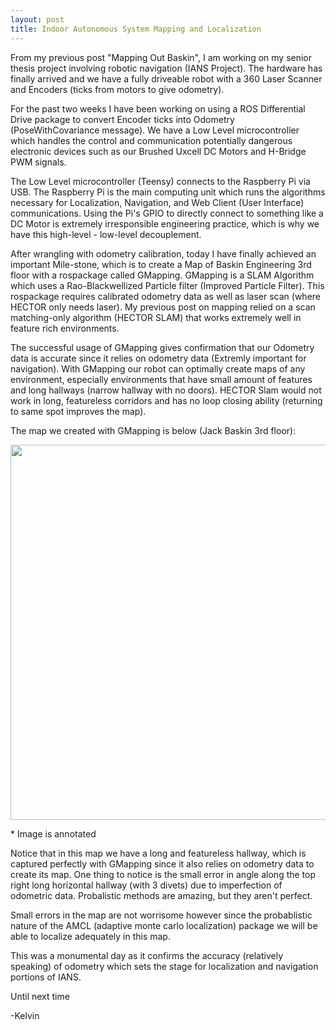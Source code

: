```yaml
---
layout: post
title: Indoor Autonomous System Mapping and Localization
---
```


From my previous post "Mapping Out Baskin", I am working on my senior thesis project involving robotic navigation (IANS Project). The hardware has finally arrived and we have a fully driveable robot with a 360 Laser Scanner and Encoders (ticks from motors to give odometry). 

For the past two weeks I have been working on using a ROS Differential Drive package to convert Encoder ticks into Odometry (PoseWithCovariance message). We have a Low Level microcontroller which handles the control and communication potentially dangerous electronic devices such as our Brushed Uxcell DC Motors and H-Bridge PWM signals. 

The Low Level microcontroller (Teensy) connects to the Raspberry Pi via USB. The Raspberry Pi is the main computing unit which runs the algorithms necessary for Localization, Navigation, and Web Client (User Interface) communications. Using the Pi's GPIO to directly connect to something like a DC Motor is extremely irresponsible engineering practice, which is why we have this high-level - low-level decouplement. 

After wrangling with odometry calibration, today I have finally achieved an important Mile-stone, which is to create a Map of Baskin Engineering 3rd floor with a rospackage called GMapping. GMapping is a SLAM Algorithm which uses a Rao-Blackwellized Particle filter (Improved Particle Filter). This rospackage requires calibrated odometry data as well as laser scan (where HECTOR only needs laser). My previous post on mapping relied on a scan matching-only algorithm (HECTOR SLAM) that works extremely well in feature rich environments. 

The successful usage of GMapping gives confirmation that our Odometry data is accurate since it relies on odometry data (Extremly important for navigation). With GMapping our robot can optimally create maps of any environment, especially environments that have small amount of features and long hallways (narrow hallway with no doors). HECTOR Slam would not work in long, featureless corridors and has no loop closing ability (returning to same spot improves the map).

The map we created with GMapping is below (Jack Baskin 3rd floor):

<p align="center">
  <img src="https://preview.ibb.co/eGgMNH/image.png" width="600"/>
</p>
* Image is annotated

Notice that in this map we have a long and featureless hallway, which is captured perfectly with GMapping since it also relies on odometry data to create its map. One thing to notice is the small error in angle along the top right long horizontal hallway (with 3 divets) due to imperfection of odometric data.  Probalistic methods are amazing, but they aren't perfect. 

Small errors in the map are not worrisome however since the probablistic nature of the AMCL (adaptive monte carlo localization) package  we will be able to localize adequately in this map.

This was a monumental day as it confirms the accuracy (relatively speaking) of odometry which sets the stage for localization and navigation portions of IANS.

Until next time

-Kelvin
